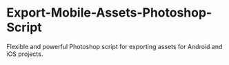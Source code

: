 Export-Mobile-Assets-Photoshop-Script
=====================================

Flexible and powerful Photoshop script for exporting assets for Android and iOS projects.
